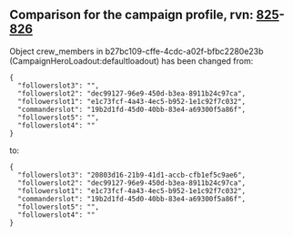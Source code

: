 ## Comparison for the campaign profile, rvn: [825](https://github.com/PRO100KatYT/FortniteProfileRevisions/tree/main/profiles/campaign/825%20campaign.json)-[826](https://github.com/PRO100KatYT/FortniteProfileRevisions/tree/main/profiles/campaign/826%20campaign.json)

Object crew_members in b27bc109-cffe-4cdc-a02f-bfbc2280e23b (CampaignHeroLoadout:defaultloadout) has been changed from:

```
{
  "followerslot3": "",
  "followerslot2": "dec99127-96e9-450d-b3ea-8911b24c97ca",
  "followerslot1": "e1c73fcf-4a43-4ec5-b952-1e1c92f7c032",
  "commanderslot": "19b2d1fd-45d0-40bb-83e4-a69300f5a86f",
  "followerslot5": "",
  "followerslot4": ""
}
```

to:

```
{
  "followerslot3": "20803d16-21b9-41d1-accb-cfb1ef5c9ae6",
  "followerslot2": "dec99127-96e9-450d-b3ea-8911b24c97ca",
  "followerslot1": "e1c73fcf-4a43-4ec5-b952-1e1c92f7c032",
  "commanderslot": "19b2d1fd-45d0-40bb-83e4-a69300f5a86f",
  "followerslot5": "",
  "followerslot4": ""
}
```

<br><br>
